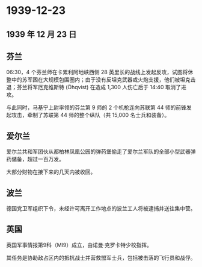 # 1939-12-23

## 1939 年 12 月 23 日

## 芬兰

06:30，4 个芬兰师在卡累利阿地峡西侧 28
英里长的战线上发起反攻，试图将休整中的苏军困在大规模包围圈内；由于没有反坦克武器或火炮支援，他们被坦克击退；芬兰将军厄克维斯特
(Öhqvist) 在造成 1,300 人伤亡后于 14:40 取消了进攻。

与此同时，马基宁上尉率领的芬兰第 9 师的 2 个机枪连向苏联第 44
师的前锋发起攻击，牵制了苏联第 44 师的整个纵队（共 15,000
名士兵和装备）。

## 爱尔兰

爱尔兰共和军团伙从都柏林凤凰公园的弹药堡偷走了爱尔兰军队的全部小型武器弹药储备，超过一百万发。

大部分财物在接下来的几天内被收回。

## 波兰

德国党卫军组织下令，未经许可离开工作地点的波兰工人将被逮捕并送往集中营。

## 英国

英国军事情报第9科（MI9）成立，由诺曼·克罗卡特少校指挥。

其任务是协助敌占区内的抵抗战士并营救盟军士兵，包括被击落的飞行员和战俘。

